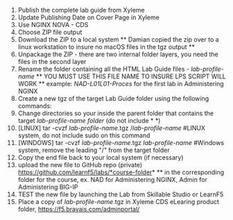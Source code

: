 1) Publish the complete lab guide from Xyleme
2) Update Publishing Date on Cover Page in Xyleme
3) Use NGINX NOVA - CDS
4) Choose ZIP file output
5) Download the ZIP to a local system
** Damian copied the zip over to a linux workstation to insure no macOS files in the tgz output **
5) Unpackage the ZIP - there are two internal folder layers, you need the files in the second layer
6) Rename the folder containing all the HTML Lab Guide files - *lab-profile-name*
** YOU MUST USE THIS FILE NAME TO INSURE LPS SCRIPT WILL WORK **
   example: *NAD-L01L01-Proces* for the first lab in Administering NGINX
8) Create a new tgz of the target Lab Guide folder using the following commands:
9) Change directories so your inside the parent folder that contains the target *lab-profile-name folder* (do not include * *)
10) [LINUX] tar -cvzf *lab-profile-name*.tgz /*lab-profile-name*   #LINUX system, do not include sudo on this command
11) [WINDOWS] tar -cvzf *lab-profile-name*.tgz *lab-profile-name*    #Windows system, remove the leading "/" from the target folder
12) Copy the end file back to your local system (if necessary)
13) upload the new file to GitHub repo (private) https://github.com/learnf5/labs/*course-folder*
** in the corresponding folder for the course, ex. NAD for Administering NGINX, Admin for Administering BIG-IP
14) TEST the new file by launching the Lab from Skillable Studio or LearnF5
15) Place a copy of *lab-profile-name*.tgz in Xyleme CDS eLearing product folder, https://f5.bravais.com/adminportal/
